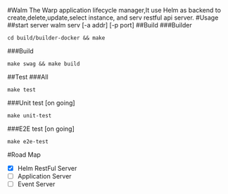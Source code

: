 #Walm
The Warp application lifecycle manager,It use Helm as backend to create,delete,update,select instance, and serv restful api server.
#Usage
##start server
walm serv  [-a addr] [-p port]
##Build
###Builder
```
cd build/builder-docker && make
```
###Build
```
make swag && make build
```
##Test
###All
```
make test
```
###Unit test  [on going]
```
make unit-test
```
###E2E test  [on going]
```
make e2e-test
```
#Road Map
- [x] Helm RestFul Server
- [ ] Application Server
- [ ] Event Server